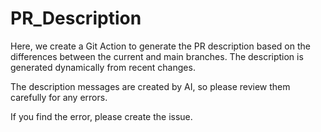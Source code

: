 # PR_Description
Here, we create a Git Action to generate the PR description based on the differences between the current and main branches.
The description is generated dynamically from recent changes.

The description messages are created by AI, so please review them carefully for any errors.

If you find the error, please create the issue.
